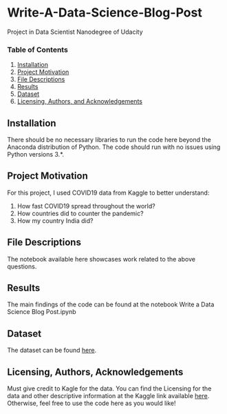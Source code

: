 # Write-A-Data-Science-Blog-Post
Project in Data Scientist Nanodegree of Udacity

### Table of Contents

1. [Installation](#installation)
2. [Project Motivation](#motivation)
3. [File Descriptions](#files)
4. [Results](#results)
5. [Dataset](#dataset)
6. [Licensing, Authors, and Acknowledgements](#licensing)

## Installation <a name="installation"></a>

There should be no necessary libraries to run the code here beyond the Anaconda distribution of Python.  The code should run with no issues using Python versions 3.*.

## Project Motivation<a name="motivation"></a>

For this project, I used COVID19 data from Kaggle to better understand:

1. How fast COVID19 spread throughout the world?
2. How countries did to counter the pandemic?
3. How my country India did?


## File Descriptions <a name="files"></a>

The notebook available here showcases work related to the above questions.  

## Results<a name="results"></a>

The main findings of the code can be found at the notebook Write a Data Science Blog Post.ipynb

## Dataset<a name="dataset"></a>

The dataset can be found [here](https://www.kaggle.com/sudalairajkumar/novel-corona-virus-2019-dataset).

## Licensing, Authors, Acknowledgements<a name="licensing"></a>

Must give credit to Kagle for the data.  You can find the Licensing for the data and other descriptive information at the Kaggle link available [here](https://www.kaggle.com/sudalairajkumar/novel-corona-virus-2019-dataset).  Otherwise, feel free to use the code here as you would like! 
